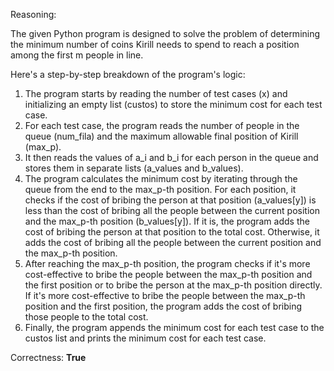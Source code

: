 Reasoning:

The given Python program is designed to solve the problem of determining the minimum number of coins Kirill needs to spend to reach a position among the first m people in line.

Here's a step-by-step breakdown of the program's logic:

1.  The program starts by reading the number of test cases (x) and initializing an empty list (custos) to store the minimum cost for each test case.
2.  For each test case, the program reads the number of people in the queue (num_fila) and the maximum allowable final position of Kirill (max_p).
3.  It then reads the values of a_i and b_i for each person in the queue and stores them in separate lists (a_values and b_values).
4.  The program calculates the minimum cost by iterating through the queue from the end to the max_p-th position. For each position, it checks if the cost of bribing the person at that position (a_values[y]) is less than the cost of bribing all the people between the current position and the max_p-th position (b_values[y]). If it is, the program adds the cost of bribing the person at that position to the total cost. Otherwise, it adds the cost of bribing all the people between the current position and the max_p-th position.
5.  After reaching the max_p-th position, the program checks if it's more cost-effective to bribe the people between the max_p-th position and the first position or to bribe the person at the max_p-th position directly. If it's more cost-effective to bribe the people between the max_p-th position and the first position, the program adds the cost of bribing those people to the total cost.
6.  Finally, the program appends the minimum cost for each test case to the custos list and prints the minimum cost for each test case.

Correctness: **True**